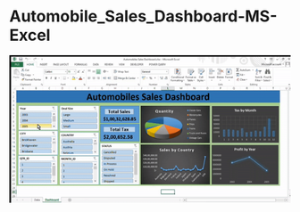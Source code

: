 # Automobile_Sales_Dashboard-MS-Excel
![](https://github.com/Dhinagaran-P/Automobile_Sales_Dashboard-MS-Excel/blob/main/Automobile_Sales_Dashboard_Gif.gif)
